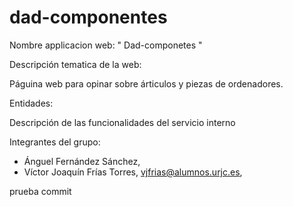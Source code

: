 # dad-componentes



Nombre applicacion web:   "  Dad-componetes  "

Descripción tematica de la web: 

 Páguina web para opinar sobre árticulos y piezas de ordenadores.


Entidades:


Descripción de las funcionalidades del servicio interno


Integrantes del grupo:
 - Ánguel Fernández Sánchez, 
 - Víctor Joaquín Frías Torres, vjfrias@alumnos.urjc.es, 

prueba commit
